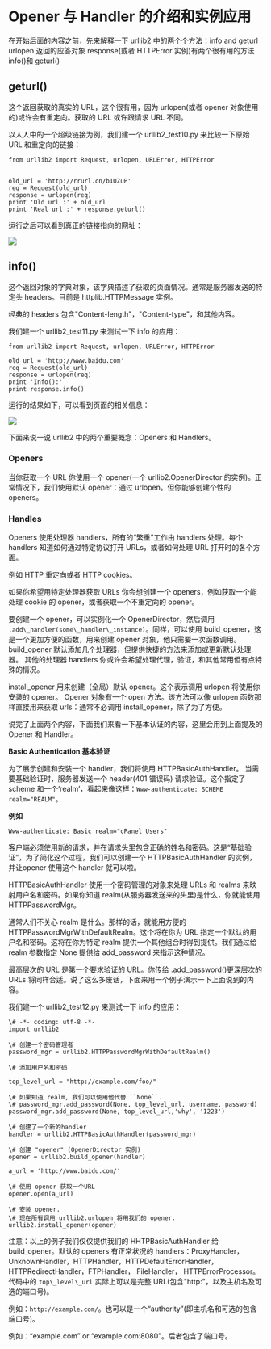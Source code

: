 # Opener 与 Handler 的介绍和实例应用

在开始后面的内容之前，先来解释一下 urllib2 中的两个个方法：info and geturl 
urlopen 返回的应答对象 response(或者 HTTPError 实例)有两个很有用的方法 info()和 geturl()

## geturl()

这个返回获取的真实的 URL，这个很有用，因为 urlopen(或者 opener 对象使用的)或许会有重定向。获取的 URL 或许跟请求 URL 不同。

以人人中的一个超级链接为例，我们建一个 urllib2_test10.py 来比较一下原始 URL 和重定向的链接：

```
from urllib2 import Request, urlopen, URLError, HTTPError  
  
  
old_url = 'http://rrurl.cn/b1UZuP'  
req = Request(old_url)  
response = urlopen(req)    
print 'Old url :' + old_url  
print 'Real url :' + response.geturl()  
```

运行之后可以看到真正的链接指向的网址：

![](images/2.png)

## info()

这个返回对象的字典对象，该字典描述了获取的页面情况。通常是服务器发送的特定头 headers。目前是 httplib.HTTPMessage 实例。

经典的 headers 包含"Content-length"，"Content-type"，和其他内容。

我们建一个 urllib2_test11.py 来测试一下 info 的应用：

```
from urllib2 import Request, urlopen, URLError, HTTPError  
  
old_url = 'http://www.baidu.com'  
req = Request(old_url)  
response = urlopen(req)    
print 'Info():'  
print response.info()  
```

运行的结果如下，可以看到页面的相关信息：

![](images/3.png)

下面来说一说 urllib2 中的两个重要概念：Openers 和 Handlers。

### Openers

当你获取一个 URL 你使用一个 opener(一个 urllib2.OpenerDirector 的实例)。正常情况下，我们使用默认 opener：通过 urlopen。但你能够创建个性的 openers。

### Handles

Openers 使用处理器 handlers，所有的“繁重”工作由 handlers 处理。每个 handlers 知道如何通过特定协议打开 URLs，或者如何处理 URL 打开时的各个方面。

例如 HTTP 重定向或者 HTTP cookies。

如果你希望用特定处理器获取 URLs 你会想创建一个 openers，例如获取一个能处理 cookie 的 opener，或者获取一个不重定向的 opener。

要创建一个 opener，可以实例化一个 OpenerDirector，然后调用 `.add\_handler(some\_handler\_instance)`。同样，可以使用 build\_opener，这是一个更加方便的函数，用来创建 opener 对象，他只需要一次函数调用。build_opener 默认添加几个处理器，但提供快捷的方法来添加或更新默认处理器。
其他的处理器 handlers 你或许会希望处理代理，验证，和其他常用但有点特殊的情况。

install\_opener 用来创建（全局）默认 opener。这个表示调用 urlopen 将使用你安装的 opener。
Opener 对象有一个 open 方法。该方法可以像 urlopen 函数那样直接用来获取 urls：通常不必调用 install\_opener，除了为了方便。

说完了上面两个内容，下面我们来看一下基本认证的内容，这里会用到上面提及的 Opener 和 Handler。

**Basic Authentication 基本验证**

为了展示创建和安装一个 handler，我们将使用 HTTPBasicAuthHandler。 当需要基础验证时，服务器发送一个 header(401 错误码) 请求验证。这个指定了 scheme 和一个‘realm’，看起来像这样：`Www-authenticate: SCHEME realm="REALM"`。

**例如**

`Www-authenticate: Basic realm="cPanel Users"`

客户端必须使用新的请求，并在请求头里包含正确的姓名和密码。这是“基础验证”，为了简化这个过程，我们可以创建一个 HTTPBasicAuthHandler 的实例，并让opener 使用这个 handler 就可以啦。

HTTPBasicAuthHandler 使用一个密码管理的对象来处理 URLs 和 realms 来映射用户名和密码。如果你知道 realm(从服务器发送来的头里)是什么，你就能使用 HTTPPasswordMgr。

通常人们不关心 realm 是什么。那样的话，就能用方便的 HTTPPasswordMgrWithDefaultRealm。这个将在你为 URL 指定一个默认的用户名和密码。这将在你为特定 realm 提供一个其他组合时得到提供。我们通过给 realm 参数指定 None 提供给 add_password 来指示这种情况。

最高层次的 URL 是第一个要求验证的 URL。你传给 .add_password()更深层次的 URLs 将同样合适。说了这么多废话，下面来用一个例子演示一下上面说到的内容。

我们建一个 urllib2_test12.py 来测试一下 info 的应用：

```
\# -*- coding: utf-8 -*-  
import urllib2  
  
\# 创建一个密码管理者  
password_mgr = urllib2.HTTPPasswordMgrWithDefaultRealm()  
  
\# 添加用户名和密码  
  
top_level_url = "http://example.com/foo/"  
  
\# 如果知道 realm, 我们可以使用他代替 ``None``.  
\# password_mgr.add_password(None, top_level_url, username, password)  
password_mgr.add_password(None, top_level_url,'why', '1223')  
  
\# 创建了一个新的handler  
handler = urllib2.HTTPBasicAuthHandler(password_mgr)  
  
\# 创建 "opener" (OpenerDirector 实例)  
opener = urllib2.build_opener(handler)  
  
a_url = 'http://www.baidu.com/'  
  
\# 使用 opener 获取一个URL  
opener.open(a_url)  
  
\# 安装 opener.  
\# 现在所有调用 urllib2.urlopen 将用我们的 opener.  
urllib2.install_opener(opener)  
```  
   
注意：以上的例子我们仅仅提供我们的 HHTPBasicAuthHandler 给 build_opener。默认的 openers 有正常状况的 handlers：ProxyHandler，UnknownHandler，HTTPHandler，HTTPDefaultErrorHandler，HTTPRedirectHandler，FTPHandler， FileHandler， HTTPErrorProcessor。
代码中的 `top\_level\_url` 实际上可以是完整 URL(包含"http:"，以及主机名及可选的端口号)。

例如：`http://example.com/`。也可以是一个“authority”(即主机名和可选的包含端口号)。

例如：“example.com” or “example.com:8080”。后者包含了端口号。